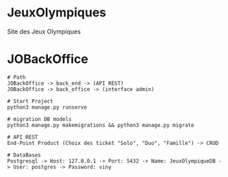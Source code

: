 # JeuxOlympiques
Site des Jeux Olympiques

# JOBackOffice

    # Path
    JOBackOffice -> back_end -> (API REST)
    JOBackOffice -> back_office -> (interface admin)

    # Start Project
    python3 manage.py runserve

    # migration DB models
    python3 manage.py makemigrations && python3 manage.py migrate

    # API REST
    End-Point Product (Choix des ticket "Solo", "Duo", "Famille") -> CRUD

    # DataBases
    Postgresql -> Host: 127.0.0.1 -> Port: 5432 -> Name: JeuxOlympiqueDB -> User: postgres -> Password: viny